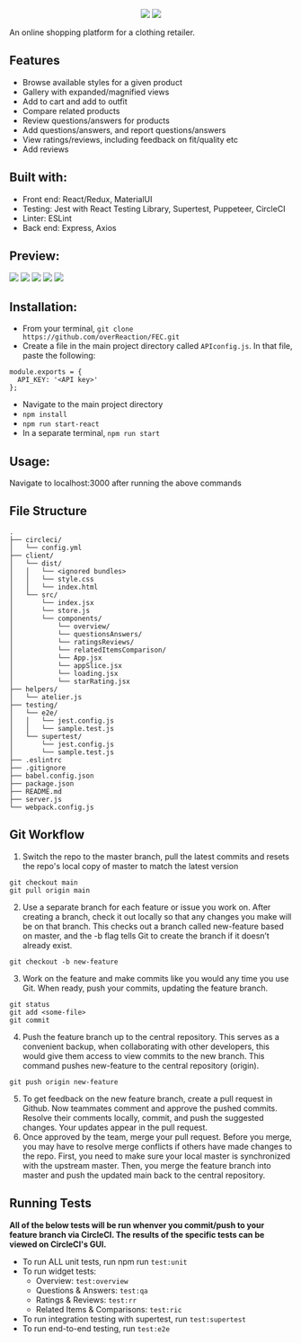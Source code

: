 <p align='center'>
  <img src='screenshots/Screen Shot 2021-05-31 at 5.23.21 PM.png'/>
  <img src='screenshots/Screen Shot 2021-05-31 at 5.24.27 PM.png'/>
</p>
An online shopping platform for a clothing retailer.

## Features
- Browse available styles for a given product
- Gallery with expanded/magnified views
- Add to cart and add to outfit
- Compare related products
- Review questions/answers for products
- Add questions/answers, and report questions/answers
- View ratings/reviews, including feedback on fit/quality etc
- Add reviews

## Built with:
- Front end: React/Redux, MaterialUI
- Testing: Jest with React Testing Library, Supertest, Puppeteer, CircleCI
- Linter: ESLint
- Back end: Express, Axios

## Preview:
<img src='screenshots/Screen Shot 2021-05-31 at 5.03.06 PM.png'/>
<img src='screenshots/Screen Shot 2021-05-31 at 5.05.23 PM.png'/>
<img src='screenshots/Screen Shot 2021-05-31 at 5.07.03 PM.png'/>
<img src='screenshots/Screen Shot 2021-05-31 at 5.07.37 PM.png'/>
<img src='screenshots/Screen Shot 2021-05-31 at 5.08.56 PM.png'/>

## Installation:
- From your terminal, `git clone https://github.com/overReaction/FEC.git`
- Create a file in the main project directory called `APIconfig.js`. In that file, paste the following:
```
module.exports = {
  API_KEY: '<API key>'
};

```
- Navigate to the main project directory
- `npm install`
- `npm run start-react`
- In a separate terminal, `npm run start`

## Usage:
Navigate to localhost:3000 after running the above commands

## File Structure
```
.
├── circleci/
│   └── config.yml
├── client/
│   └── dist/
│   │   └── <ignored bundles>
│   │   └── style.css
│   │   └── index.html
│   └── src/
│       └── index.jsx
│       └── store.js
│       └── components/
│           └── overview/
│           └── questionsAnswers/
│           └── ratingsReviews/
│           └── relatedItemsComparison/
│           └── App.jsx
│           └── appSlice.jsx
│           └── loading.jsx
│           └── starRating.jsx
├── helpers/
│   └── atelier.js
├── testing/
│   └── e2e/
│   │   └── jest.config.js
│   │   └── sample.test.js
│   └── supertest/
│       └── jest.config.js
│       └── sample.test.js
├── .eslintrc
├── .gitignore
├── babel.config.json
├── package.json
├── README.md
├── server.js
└── webpack.config.js
```

## Git Workflow
1) Switch the repo to the master branch, pull the latest commits and resets the repo's local copy of master to match the latest version
```
git checkout main
git pull origin main
```
2) Use a separate branch for each feature or issue you work on. After creating a branch, check it out locally so that any changes you make will be on that branch. This checks out a branch called new-feature based on master, and the -b flag tells Git to create the branch if it doesn’t already exist.
```
git checkout -b new-feature
```
3) Work on the feature and make commits like you would any time you use Git. When ready, push your commits, updating the feature branch.
```
git status
git add <some-file>
git commit
```
4) Push the feature branch up to the central repository. This serves as a convenient backup, when collaborating with other developers, this would give them access to view commits to the new branch. This command pushes new-feature to the central repository (origin).
```
git push origin new-feature
```
5) To get feedback on the new feature branch, create a pull request in Github. Now teammates comment and approve the pushed commits. Resolve their comments locally, commit, and push the suggested changes. Your updates appear in the pull request.
6) Once approved by the team, merge your pull request. Before you merge, you may have to resolve merge conflicts if others have made changes to the repo. First, you need to make sure your local master is synchronized with the upstream master. Then, you merge the feature branch into master and push the updated main back to the central repository.

## Running Tests
<b>All of the below tests will be run whenver you commit/push to your feature branch via CircleCI. The results of the specific tests can be viewed on CircleCI's GUI.</b>
- To run ALL unit tests, run npm run `test:unit`
- To run widget tests:
  - Overview: `test:overview`
  - Questions & Answers: `test:qa`
  - Ratings & Reviews: `test:rr`
  - Related Items & Comparisons: `test:ric`
- To run integration testing with supertest, run `test:supertest`
- To run end-to-end testing, run `test:e2e`

